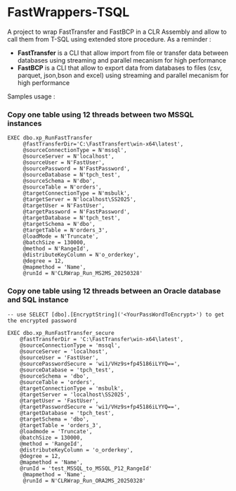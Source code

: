 # FastWrappers-TSQL

A project to wrap FastTransfer and FastBCP in a CLR Assembly and allow to call them from T-SQL using extended store procedure.
As a reminder :
- **FastTransfer** is a CLI that allow import from file or transfer data between databases using streaming and parallel mecanism for high performance
- **FastBCP** is a CLI that allow to export data from databases to files (csv, parquet, json,bson and excel) using streaming and parallel mecanism for high performance

Samples usage :

### Copy one table using 12 threads between two MSSQL instances 
```TSQL
EXEC dbo.xp_RunFastTransfer
     @fastTransferDir='C:\FastTransfert\win-x64\latest',
     @sourceConnectionType = N'mssql',
     @sourceServer = N'localhost',
     @sourceUser = N'FastUser',
     @sourcePassword = N'FastPassword',
     @sourceDatabase = N'tpch_test',
     @sourceSchema = N'dbo',
     @sourceTable = N'orders',
     @targetConnectionType = N'msbulk',
     @targetServer = N'localhost\SS2025',
     @targetUser = N'FastUser',
     @targetPassword = N'FastPassword',
     @targetDatabase = N'tpch_test',
     @targetSchema = N'dbo',
     @targetTable = N'orders_3',
     @loadMode = N'Truncate',
     @batchSize = 130000,
     @method = N'RangeId',
     @distributeKeyColumn = N'o_orderkey',
     @degree = 12,
     @mapmethod = 'Name',
     @runId = N'CLRWrap_Run_MS2MS_20250328'
```

### Copy one table using 12 threads between an Oracle database and SQL instance 
```TSQL
-- use SELECT [dbo].[EncryptString]('<YourPassWordToEncrypt>') to get the encrypted password

EXEC dbo.xp_RunFastTransfer_secure
	@fastTransferDir = 'C:\FastTransfer\win-x64\latest',
    @sourceConnectionType = 'mssql',
	@sourceServer = 'localhost',
	@sourceUser = 'FastUser',
	@sourcePasswordSecure = 'wi1/VHz9s+fp45186iLYYQ==',
	@sourceDatabase = 'tpch_test',
	@sourceSchema = 'dbo',
	@sourceTable = 'orders',
	@targetConnectionType = 'msbulk',
	@targetServer = 'localhost\SS2025',
	@targetUser = 'FastUser',
	@targetPasswordSecure = 'wi1/VHz9s+fp45186iLYYQ==',
	@targetDatabase = 'tpch_test',
	@targetSchema = 'dbo',
	@targetTable = 'orders_3',
	@loadmode = 'Truncate',
	@batchSize = 130000,
	@method = 'RangeId',
	@distributeKeyColumn = 'o_orderkey',
	@degree = 12,
	@mapmethod = 'Name',
	@runId = 'test_MSSQL_to_MSSQL_P12_RangeId'
     @mapmethod = 'Name',
     @runId = N'CLRWrap_Run_ORA2MS_20250328'
```

